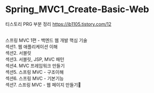 # Spring_MVC1_Create-Basic-Web

티스토리 PRG 부분 정리
https://ib1105.tistory.com/12

<br>
스프링 MVC 1편 - 백엔드 웹 개발 핵심 기술 <br>
섹션1. 웹 애플리케이션 이해<br>
섹션2. 서블릿<br>
섹션3. 서블릿, JSP, MVC 패턴<br>
섹션4. MVC 프레임워크 만들기<br>
섹션5. 스프링 MVC - 구조이해<br>
섹션6. 스프링 MVC - 기본기능<br>
섹션7. 스프링 MVC - 웹 페이지 만들기👨<br>
